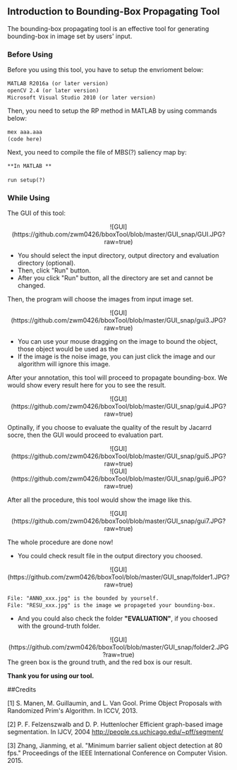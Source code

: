 ## Introduction to Bounding-Box Propagating Tool

The bounding-box propagating tool is an effective tool for generating bounding-box in image set by users' input.

### Before Using
Before you using this tool, you have to setup the envrioment below:

```
MATLAB R2016a (or later version)
openCV 2.4 (or later version)
Microsoft Visual Studio 2010 (or later version)
```

Then, you need to setup the RP method in MATLAB by using commands below:

```
mex aaa.aaa
(code here)
```

Next, you need to compile the file of MBS(?) saliency map by: 

```
**In MATLAB **

run setup(?)
```

### While Using

The GUI of this tool:
<center>![GUI](https://github.com/zwm0426/bboxTool/blob/master/GUI_snap/GUI.JPG?raw=true) </center>


* You should select the input directory, output directory and evaluation directory (optional). 
* Then, click "Run" button.
* After you click "Run" button, all the directory are set and cannot be changed.

Then, the program will choose the images from input image set.

<center>![GUI](https://github.com/zwm0426/bboxTool/blob/master/GUI_snap/gui3.JPG?raw=true) </center>

* You can use your mouse dragging on the image to bound the object, those object would be used as the 
* If the image is the noise image, you can just click the image and our algorithm will ignore this image.

After your annotation, this tool will proceed to propagate bounding-box. We would show every result here for you to see the result. 

<center>![GUI](https://github.com/zwm0426/bboxTool/blob/master/GUI_snap/gui4.JPG?raw=true) </center>

Optinally, if you choose to evaluate the quality of the result by Jacarrd socre, then the GUI would proceed to evaluation part.

<center>![GUI](https://github.com/zwm0426/bboxTool/blob/master/GUI_snap/gui5.JPG?raw=true) </center>
<center>![GUI](https://github.com/zwm0426/bboxTool/blob/master/GUI_snap/gui6.JPG?raw=true) </center>

After all the procedure, this tool would show the image like this.
<center>![GUI](https://github.com/zwm0426/bboxTool/blob/master/GUI_snap/gui7.JPG?raw=true) </center>

The whole procedure are done now! 

* You could check result file in the output directory you choosed.

<center>![GUI](https://github.com/zwm0426/bboxTool/blob/master/GUI_snap/folder1.JPG?raw=true) </center>

```
File: "ANNO_xxx.jpg" is the bounded by yourself.
File: "RESU_xxx.jpg" is the image we propageted your bounding-box.
```

* And you could also check the folder **"EVALUATION"**, if you choosed with the ground-truth folder. 

<center>![GUI](https://github.com/zwm0426/bboxTool/blob/master/GUI_snap/folder2.JPG?raw=true) </center>
The green box is the ground truth, and the red box is our result.

**Thank you for using our tool.**

##Credits

[1] S. Manen, M. Guillaumin, and L. Van Gool. Prime Object Proposals with Randomized Prim's Algorithm. In ICCV, 2013.

[2] P. F. Felzenszwalb and D. P. Huttenlocher Efficient graph-based image segmentation. In IJCV, 2004 http://people.cs.uchicago.edu/~pff/segment/

[3] Zhang, Jianming, et al. "Minimum barrier salient object detection at 80 fps." Proceedings of the IEEE International Conference on Computer Vision. 2015.

